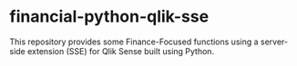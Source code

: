 # financial-python-qlik-sse
This repository provides some Finance-Focused functions using a server-side extension (SSE) for Qlik Sense built using Python.
